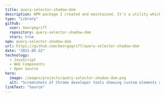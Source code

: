 ```yaml
---
title: query-selector-shadow-dom
description: NPM package I created and maintained. It's a utility which helps with testing Web Components using Shadow DOM. In 2022 I transferred ownership to WebDriver.io as I was no longer actively working in this space.
type: "Library"
github:
  user: Georgegriff
  repository: query-selector-shadow-dom
  stars: true
npm: query-selector-shadow-dom
url: https://github.com/Georgegriff/query-selector-shadow-dom
date: "2021-05-22"
technology:
  - JavaScript
  - Web Components
  - Open Source
hero:
  image: /images/projects/query-selector-shadow-dom.png
  alt: "Screenshots of Chrome developer tools showing custom elements with shadow roots"
linkText: "Source"
---
```

